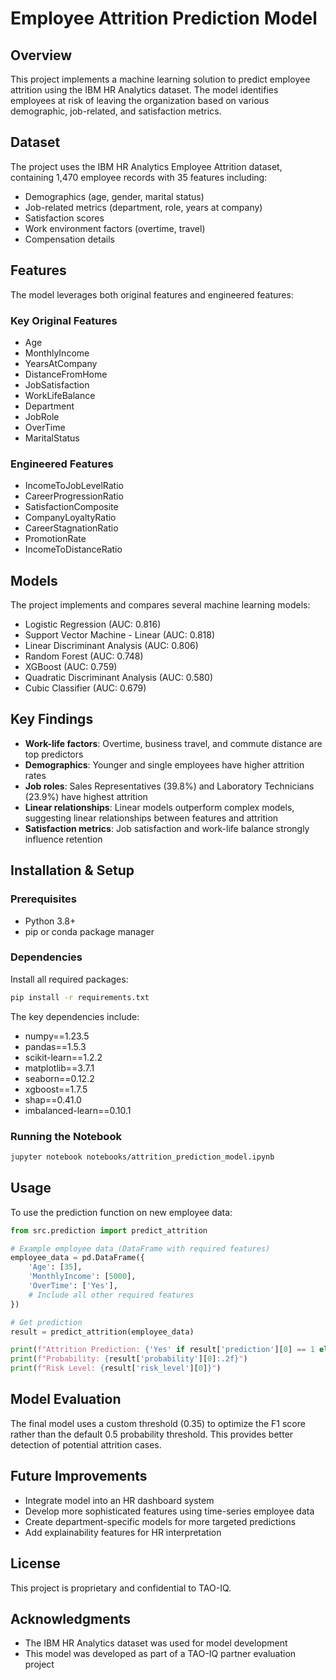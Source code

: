 # Employee Attrition Prediction Model

## Overview
This project implements a machine learning solution to predict employee attrition using the IBM HR Analytics dataset. The model identifies employees at risk of leaving the organization based on various demographic, job-related, and satisfaction metrics.

## Dataset
The project uses the IBM HR Analytics Employee Attrition dataset, containing 1,470 employee records with 35 features including:
- Demographics (age, gender, marital status)
- Job-related metrics (department, role, years at company)
- Satisfaction scores
- Work environment factors (overtime, travel)
- Compensation details

## Features
The model leverages both original features and engineered features:

### Key Original Features
- Age
- MonthlyIncome
- YearsAtCompany
- DistanceFromHome
- JobSatisfaction
- WorkLifeBalance
- Department
- JobRole
- OverTime
- MaritalStatus

### Engineered Features
- IncomeToJobLevelRatio
- CareerProgressionRatio 
- SatisfactionComposite
- CompanyLoyaltyRatio
- CareerStagnationRatio
- PromotionRate
- IncomeToDistanceRatio

## Models
The project implements and compares several machine learning models:
- Logistic Regression (AUC: 0.816)
- Support Vector Machine - Linear (AUC: 0.818)
- Linear Discriminant Analysis (AUC: 0.806)
- Random Forest (AUC: 0.748)
- XGBoost (AUC: 0.759)
- Quadratic Discriminant Analysis (AUC: 0.580)
- Cubic Classifier (AUC: 0.679)

## Key Findings
- **Work-life factors**: Overtime, business travel, and commute distance are top predictors
- **Demographics**: Younger and single employees have higher attrition rates
- **Job roles**: Sales Representatives (39.8%) and Laboratory Technicians (23.9%) have highest attrition
- **Linear relationships**: Linear models outperform complex models, suggesting linear relationships between features and attrition
- **Satisfaction metrics**: Job satisfaction and work-life balance strongly influence retention

## Installation & Setup

### Prerequisites
- Python 3.8+
- pip or conda package manager

### Dependencies
Install all required packages:
```bash
pip install -r requirements.txt
```

The key dependencies include:
- numpy==1.23.5
- pandas==1.5.3
- scikit-learn==1.2.2
- matplotlib==3.7.1
- seaborn==0.12.2
- xgboost==1.7.5
- shap==0.41.0
- imbalanced-learn==0.10.1

### Running the Notebook
```bash
jupyter notebook notebooks/attrition_prediction_model.ipynb
```

## Usage
To use the prediction function on new employee data:

```python
from src.prediction import predict_attrition

# Example employee data (DataFrame with required features)
employee_data = pd.DataFrame({
    'Age': [35], 
    'MonthlyIncome': [5000],
    'OverTime': ['Yes'],
    # Include all other required features
})

# Get prediction
result = predict_attrition(employee_data)

print(f"Attrition Prediction: {'Yes' if result['prediction'][0] == 1 else 'No'}")
print(f"Probability: {result['probability'][0]:.2f}")
print(f"Risk Level: {result['risk_level'][0]}")
```

## Model Evaluation
The final model uses a custom threshold (0.35) to optimize the F1 score rather than the default 0.5 probability threshold. This provides better detection of potential attrition cases.

## Future Improvements
- Integrate model into an HR dashboard system
- Develop more sophisticated features using time-series employee data
- Create department-specific models for more targeted predictions
- Add explainability features for HR interpretation

## License
This project is proprietary and confidential to TAO-IQ.

## Acknowledgments
- The IBM HR Analytics dataset was used for model development
- This model was developed as part of a TAO-IQ partner evaluation project

